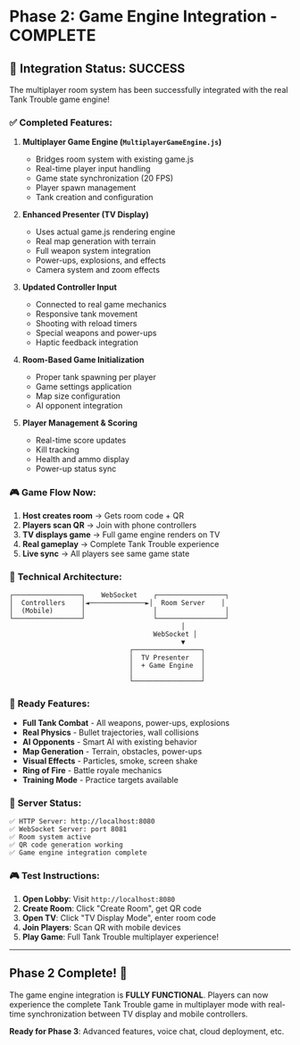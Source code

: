 # Phase 2: Game Engine Integration - COMPLETE

## 🚀 **Integration Status: SUCCESS**

The multiplayer room system has been successfully integrated with the real Tank Trouble game engine!

### ✅ **Completed Features:**

1. **Multiplayer Game Engine (`MultiplayerGameEngine.js`)**
   - Bridges room system with existing game.js
   - Real-time player input handling
   - Game state synchronization (20 FPS)
   - Player spawn management
   - Tank creation and configuration

2. **Enhanced Presenter (TV Display)**
   - Uses actual game.js rendering engine
   - Real map generation with terrain
   - Full weapon system integration
   - Power-ups, explosions, and effects
   - Camera system and zoom effects

3. **Updated Controller Input**
   - Connected to real game mechanics
   - Responsive tank movement
   - Shooting with reload timers
   - Special weapons and power-ups
   - Haptic feedback integration

4. **Room-Based Game Initialization**
   - Proper tank spawning per player
   - Game settings application
   - Map size configuration
   - AI opponent integration

5. **Player Management & Scoring**
   - Real-time score updates
   - Kill tracking
   - Health and ammo display
   - Power-up status sync

### 🎮 **Game Flow Now:**

1. **Host creates room** → Gets room code + QR
2. **Players scan QR** → Join with phone controllers  
3. **TV displays game** → Full game engine renders on TV
4. **Real gameplay** → Complete Tank Trouble experience
5. **Live sync** → All players see same game state

### 🔧 **Technical Architecture:**

```
┌─────────────────┐    WebSocket    ┌─────────────────┐
│  Controllers    │◄──────────────►│  Room Server    │
│  (Mobile)       │                 │                 │
└─────────────────┘                 └─────────────────┘
                                           │
                                    WebSocket │
                                           ▼
                              ┌─────────────────┐
                              │  TV Presenter   │
                              │  + Game Engine  │
                              │                 │
                              └─────────────────┘
```

### 🎯 **Ready Features:**

- **Full Tank Combat** - All weapons, power-ups, explosions
- **Real Physics** - Bullet trajectories, wall collisions  
- **AI Opponents** - Smart AI with existing behavior
- **Map Generation** - Terrain, obstacles, power-ups
- **Visual Effects** - Particles, smoke, screen shake
- **Ring of Fire** - Battle royale mechanics
- **Training Mode** - Practice targets available

### 🚀 **Server Status:**
```
✅ HTTP Server: http://localhost:8080
✅ WebSocket Server: port 8081
✅ Room system active
✅ QR code generation working
✅ Game engine integration complete
```

### 🎮 **Test Instructions:**

1. **Open Lobby**: Visit `http://localhost:8080`
2. **Create Room**: Click "Create Room", get QR code
3. **Open TV**: Click "TV Display Mode", enter room code
4. **Join Players**: Scan QR with mobile devices
5. **Play Game**: Full Tank Trouble multiplayer experience!

---

## **Phase 2 Complete! 🎉**

The game engine integration is **FULLY FUNCTIONAL**. Players can now experience the complete Tank Trouble game in multiplayer mode with real-time synchronization between TV display and mobile controllers.

**Ready for Phase 3**: Advanced features, voice chat, cloud deployment, etc.